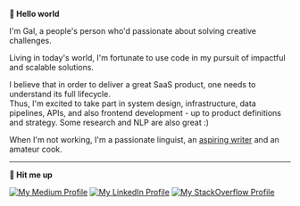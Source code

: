 **👋 Hello world**

I'm Gal, a people's person who'd passionate about solving creative challenges.

Living in today's world, I'm fortunate to use code in my pursuit of impactful and scalable solutions.

I believe that in order to deliver a great SaaS product, one needs to understand its full lifecycle.<br />
Thus, I'm excited to take part in system design, infrastructure, data pipelines, APIs, and also frontend development - up to product definitions and strategy. Some research and NLP are also great :)

When I'm not working, I'm a passionate linguist, an [aspiring writer](https://galabra.medium.com) and an amateur cook.

---

**🤙 Hit me up**

[![My Medium Profile](https://img.shields.io/badge/Medium-12100E?style=for-the-badge&logo=medium&logoColor=white)](https://galabra.medium.com)
[![My LinkedIn Profile](https://img.shields.io/badge/LinkedIn-0077B5?style=for-the-badge&logo=linkedin&logoColor=white)](https://www.linkedin.com/in/galabra)
[![My StackOverflow Profile](https://img.shields.io/badge/Stack_Overflow-FE7A16?style=for-the-badge&logo=stack-overflow&logoColor=white)](https://stackoverflow.com/users/3103891/galabra)
